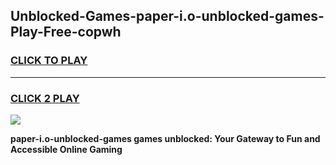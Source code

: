 
## Unblocked-Games-paper-i.o-unblocked-games-Play-Free-copwh
<h3>
<a href="https://premium76.site?title=paper-i.o-unblocked-games&ref=23A">CLICK TO PLAY</a></h3>
<hr>

<h3>
<a href="https://premium76.site?title=paper-i.o-unblocked-games&ref=23A">CLICK 2 PLAY</a>
  
</h3>

<a href="https://premium76.site?title=paper-i.o-unblocked-games&ref=23A"><img src="https://clearcache.store/games.png"></a>


**paper-i.o-unblocked-games games unblocked: Your Gateway to Fun and Accessible Online Gaming**
